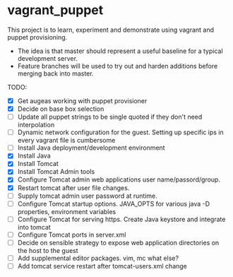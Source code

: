 vagrant_puppet
=====================

This project is to learn, experiment and demonstrate using vagrant and puppet provisioning.

- The idea is that master should represent a useful baseline for a typical development server.
- Feature branches will be used to try out and harden additions before merging back into master.

TODO:
- [x] Get augeas working with puppet provisioner
- [x] Decide on base box selection
- [ ] Update all puppet strings to be single quoted if they don't need interpolation
- [ ] Dynamic network configuration for the guest. Setting up specific ips in every vagrant file is cumbersome
- [ ] Install Java deployment/development environment
- [x] Install Java
- [x] Install Tomcat
- [x] Install Tomcat Admin tools
- [x] Configure Tomcat admin web applications user name/passord/group.
- [x] Restart tomcat after user file changes.
- [ ] Supply tomcat admin user password at runtime.
- [ ] Configure Tomcat startup options. JAVA_OPTS for various java -D properties, environment variables
- [ ] Configure Tomcat for serving https. Create Java keystore and integrate into tomcat
- [ ] Configure Tomcat ports in server.xml
- [ ] Decide on sensible strategy to expose web application directories on the host to the guest
- [ ] Add supplemental editor packages. vim, mc what else?
- [ ] Add tomcat service restart after tomcat-users.xml change
